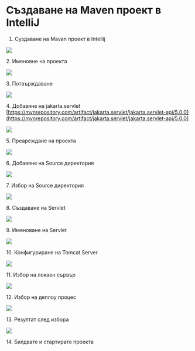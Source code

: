 # Създаване на Maven проект в IntelliJ

1. Суздаване на Mavan проект в Intellij

![](<../../../assets/image (12).png>)

2\. Именовне на проекта

![](<../../../assets/image (112).png>)

3\. Потвърждаване

![](<../../../assets/image (128).png>)

4\. Добавяне на jakarta.servlet [https://mvnrepository.com/artifact/jakarta.servlet/jakarta.servlet-api/5.0.0](https://mvnrepository.com/artifact/jakarta.servlet/jakarta.servlet-api/5.0.0)

![](<../../../assets/image (135).png>)

5\. Преареждане на проекта

![](<../../../assets/image (91).png>)

6\. Добавяне на Source директория

![](<../../../assets/image (111).png>)

7\.  Избор на Source директория

![](<../../../assets/image (79).png>)

8\. Създаване на Servlet

![](<../../../assets/image (123).png>)

9\. Именоване на Servlet

![](<../../../assets/image (98).png>)

10\. Конфигуриране на Tomcat Server

![](<../../../assets/image (103).png>)

11\. Избор на локаен сървър

![](<../../../assets/image (149).png>)

12\. Избор на деплоу процес

![](<../../../assets/image (56).png>)

13\. Резултат след избора

![](<../../../assets/image (89).png>)

14\. Билдвате и стартирате проекта
